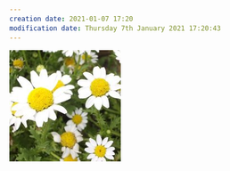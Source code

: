 ```yaml
---
creation date: 2021-01-07 17:20
modification date: Thursday 7th January 2021 17:20:43
---
```


![](../images/200-2.jpg)
